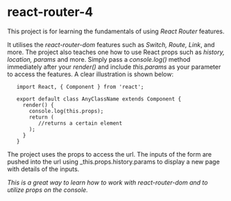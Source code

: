 # react-router-4

This project is for learning the fundamentals of using _React Router_ features.

It utilises the _react-router-dom_ features such as _Switch, Route, Link_, and more.
The project also teaches one how to use React props such as _history, location, params_ and more.
Simply pass a _console.log()_ method immediately after your _render()_ and include _this.params_ as your parameter to access the features. A clear illustration is shown below:

       import React, { Component } from 'react';

       export default class AnyClassName extends Component {
         render() {
           console.log(this.props);
           return (
              //returns a certain element
           );
         }
       }
       
The project uses the props to access the url.
The inputs of the form are pushed into the url using _this.props.history.params to display a new page with details of the inputs.
       
_This is a great way to learn how to work with react-router-dom and to utilize props on the console._
